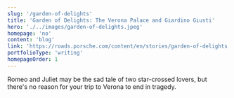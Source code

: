```yaml
---
slug: '/garden-of-delights'
title: 'Garden of Delights: The Verona Palace and Giardino Giusti'
hero: './../images/garden-of-delights.jpeg'
homepage: 'no'
content: 'blog'
link: 'https://roads.porsche.com/content/en/stories/garden-of-delights'
portfolioType: 'writing'
homepageOrder: 1
---
```


Romeo and Juliet may be the sad tale of two star-crossed lovers, but there's no reason for your trip to Verona to end in tragedy.

